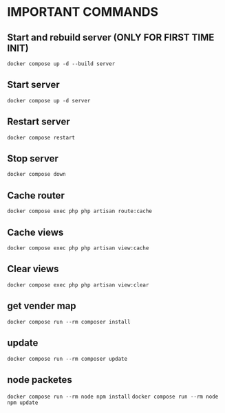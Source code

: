 # IMPORTANT COMMANDS

## Start and rebuild server (ONLY FOR FIRST TIME INIT)
`docker compose up -d --build server`

## Start server
`docker compose up -d server`

## Restart server
`docker compose restart`

## Stop server
`docker compose down`

## Cache router
`docker compose exec php php artisan route:cache`

## Cache views
`docker compose exec php php artisan view:cache`

## Clear views
`docker compose exec php php artisan view:clear`

## get vender map
`docker compose run --rm composer install`

## update 
`docker compose run --rm composer update`

## node packetes
`docker compose run --rm node npm install`
`docker compose run --rm node npm update`
